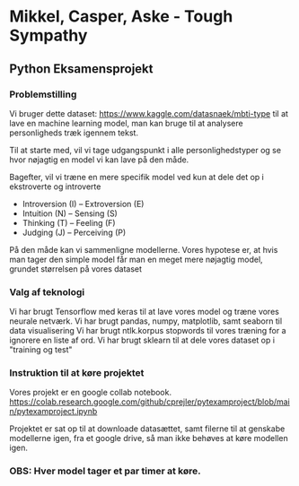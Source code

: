 # Mikkel, Casper, Aske - Tough Sympathy

## Python Eksamensprojekt


### Problemstilling

Vi bruger dette dataset: https://www.kaggle.com/datasnaek/mbti-type  til at lave en machine learning model, man kan bruge til at analysere personligheds træk igennem tekst.

Til at starte med, vil vi tage udgangspunkt i alle personlighedstyper og se hvor nøjagtig en model vi kan lave på den måde.

Bagefter, vil vi træne en mere specifik model ved kun at dele det op i ekstroverte og introverte

 - Introversion (I) – Extroversion (E)
 - Intuition (N) – Sensing (S)
 - Thinking (T) – Feeling (F)
 - Judging (J) – Perceiving (P)

På den måde kan vi sammenligne modellerne. Vores hypotese er, at hvis man tager den simple model får man en meget mere nøjagtig model, grundet størrelsen på vores dataset
### Valg af teknologi
Vi har brugt Tensorflow med keras til at lave vores model og træne vores neurale netværk. Vi har brugt pandas, numpy, matplotlib, samt seaborn til data visualisering
Vi har brugt ntlk.korpus stopwords til vores træning for a ignorere en liste af ord. 
Vi har brugt sklearn til at dele vores dataset op i "training og test"

### Instruktion til at køre projektet

Vores projekt er en google collab notebook. https://colab.research.google.com/github/cprejler/pytexamproject/blob/main/pytexamproject.ipynb

Projektet er sat op til at downloade datasættet, samt filerne til at genskabe modellerne igen, fra et google drive, så man ikke behøves at køre modellen igen. 

### OBS: Hver model tager et par timer at køre.

